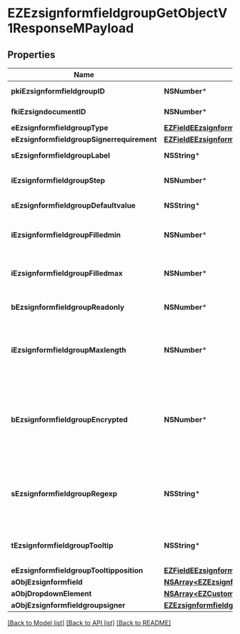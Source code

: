 # EZEzsignformfieldgroupGetObjectV1ResponseMPayload

## Properties
Name | Type | Description | Notes
------------ | ------------- | ------------- | -------------
**pkiEzsignformfieldgroupID** | **NSNumber*** | The unique ID of the Ezsignformfieldgroup | 
**fkiEzsigndocumentID** | **NSNumber*** | The unique ID of the Ezsigndocument | 
**eEzsignformfieldgroupType** | [**EZFieldEEzsignformfieldgroupType***](EZFieldEEzsignformfieldgroupType.md) |  | 
**eEzsignformfieldgroupSignerrequirement** | [**EZFieldEEzsignformfieldgroupSignerrequirement***](EZFieldEEzsignformfieldgroupSignerrequirement.md) |  | 
**sEzsignformfieldgroupLabel** | **NSString*** | The Label for the Ezsignformfieldgroup | 
**iEzsignformfieldgroupStep** | **NSNumber*** | The step when the Ezsignsigner will be invited to fill the form fields | 
**sEzsignformfieldgroupDefaultvalue** | **NSString*** | The default value for the Ezsignformfieldgroup | 
**iEzsignformfieldgroupFilledmin** | **NSNumber*** | The minimum number of Ezsignformfield that must be filled in the Ezsignformfieldgroup | 
**iEzsignformfieldgroupFilledmax** | **NSNumber*** | The maximum number of Ezsignformfield that must be filled in the Ezsignformfieldgroup | 
**bEzsignformfieldgroupReadonly** | **NSNumber*** | Whether the Ezsignformfieldgroup is read only or not. | 
**iEzsignformfieldgroupMaxlength** | **NSNumber*** | The maximum length for the value in the Ezsignformfieldgroup  This can only be set if eEzsignformfieldgroupType is **Text** or **Textarea** | [optional] 
**bEzsignformfieldgroupEncrypted** | **NSNumber*** | Whether the Ezsignformfieldgroup is encrypted in the database or not. Encrypted values are not displayed on the Ezsigndocument. This can only be set if eEzsignformfieldgroupType is **Text** or **Textarea** | [optional] 
**sEzsignformfieldgroupRegexp** | **NSString*** | A regular expression to indicate what values are acceptable for the Ezsignformfieldgroup.  This can only be set if eEzsignformfieldgroupType is **Text** or **Textarea** | [optional] 
**tEzsignformfieldgroupTooltip** | **NSString*** | A tooltip that will be presented to Ezsignsigner about the Ezsignformfieldgroup | [optional] 
**eEzsignformfieldgroupTooltipposition** | [**EZFieldEEzsignformfieldgroupTooltipposition***](EZFieldEEzsignformfieldgroupTooltipposition.md) |  | [optional] 
**aObjEzsignformfield** | [**NSArray&lt;EZEzsignformfieldResponseCompound&gt;***](EZEzsignformfieldResponseCompound.md) |  | 
**aObjDropdownElement** | [**NSArray&lt;EZCustomDropdownElementResponseCompound&gt;***](EZCustomDropdownElementResponseCompound.md) |  | [optional] 
**aObjEzsignformfieldgroupsigner** | [**EZEzsignformfieldgroupsignerResponseCompound***](EZEzsignformfieldgroupsignerResponseCompound.md) |  | 

[[Back to Model list]](../README.md#documentation-for-models) [[Back to API list]](../README.md#documentation-for-api-endpoints) [[Back to README]](../README.md)


